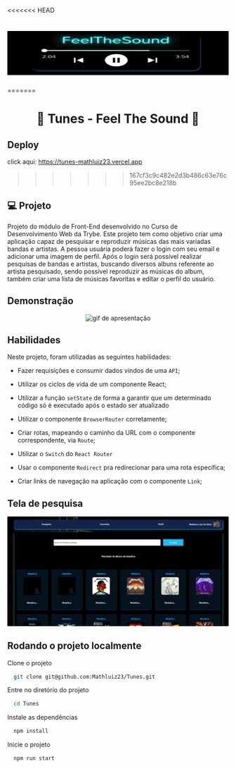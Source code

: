 <<<<<<< HEAD
<h1 align="center">
    <img alt="FeelTheSound" title="FeelTheSound" src="src/images/FeelTheSound.png" height="100px" width="600px"
    border-radius="10%" />
</h1>
=======
<h1 align="center">🎵 Tunes - Feel The Sound 🎵</h1>


## Deploy
click aqui: https://tunes-mathluiz23.vercel.app
>>>>>>> 167cf3c9c482e2d3b486c63e76c95ee2bc8e218b

## 💻 Projeto

Projeto do módulo de Front-End desenvolvido no Curso de Desenvolvimento Web da Trybe.
Este projeto tem como objetivo criar uma aplicação capaz de pesquisar e reproduzir músicas das mais variadas bandas e artistas.
A pessoa usuária poderá fazer o login com seu email e adicionar uma imagem de perfil. Após o login será possível realizar pesquisas de bandas e artistas, buscando diversos albuns referente ao artista pesquisado, sendo possível reproduzir as músicas do album, também criar uma lista de músicas favoritas e editar o perfil do usuário.

## Demonstração

<div align="center">
    <img alt="gif de apresentação" src="src/images/Tunes.gif"/>
</div>

## Habilidades

Neste projeto, foram utilizadas as seguintes habilidades:

- Fazer requisições e consumir dados vindos de uma `API`;

- Utilizar os ciclos de vida de um componente React;

- Utilizar a função `setState` de forma a garantir que um determinado código só é executado após o estado ser atualizado

- Utilizar o componente `BrowserRouter` corretamente;

- Criar rotas, mapeando o caminho da URL com o componente correspondente, via `Route`;

- Utilizar o `Switch` do `React Router`

- Usar o componente `Redirect` pra redirecionar para uma rota específica;

- Criar links de navegação na aplicação com o componente `Link`;

## Tela de pesquisa

![App Screenshot](src/images/Tela-readme.png)

## Rodando o projeto localmente

Clone o projeto

```bash
  git clone git@github.com:Mathluiz23/Tunes.git
```

Entre no diretório do projeto

```bash
  cd Tunes
```

Instale as dependências

```bash
  npm install
```

Inicie o projeto

```bash
  npm run start
```
